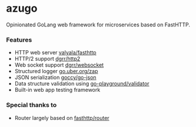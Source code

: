 # azugo

Opinionated GoLang web framework for microservices based on FastHTTP.

### Features

* HTTP web server [valyala/fasthttp](https://github.com/valyala/fasthttp)
* HTTP/2 support [dgrr/http2](https://github.com/dgrr/http2)
* Web socket support [dgrr/websocket](https://github.com/dgrr/websocket)
* Structured logger [go.uber.org/zap](https://github.com/uber-go/zap)
* JSON serialization [goccy/go-json](https://github.com/goccy/go-json)
* Data structure validation using [go-playground/validator](https://github.com/go-playground/validator)
* Built-in web app testing framework

### Special thanks to

* Router largely based on [fasthttp/router](https://github.com/fasthttp/router)
